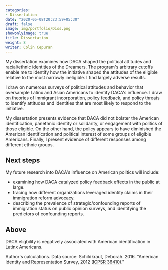 ```yaml
---
categories:
- Dissertation
date: "2020-05-08T20:23:59+05:30"
draft: false
image: img/portfolio/Diss.png
showonlyimage: true
title: Dissertation
weight: 8
writer: Colin Cepuran
---
```


My dissertation examines how DACA shaped the political attitudes and racial/ethnic identities of the Dreamers.  The program's arbitrary cutoffs enable me to identify how the initiative shaped the attitudes of the eligible relative to the most narrowly ineligible.  I find largely adverse results.

<!--more-->

I draw on numerous surveys of political attitudes and behavior that oversample Latinx and Asian Americans to identify DACA's influence.  I draw on theories of immigrant incorporation, policy feedback, and policy threats to identify attitudes and identities that are most likely to respond to the initiative.

My dissertation presents evidence that DACA did not bolster the American identification, panethnic identity or solidarity, or engagement with politics of those eligible.  On the other hand, the policy appears to have diminished the American identification and political interest of some groups of eligible Americans.  Finally, I present evidence of different responses among different ethnic groups.

## Next steps

My future research into DACA's influence on American politics will include:

- examining how DACA catalyzed policy feedback effects in the public at large.
- tracing how different organizations leveraged identity claims in their immigration reform advocacy.
- describing the prevalence of strategic/confounding reports of immigration status on public opinion surveys, and identifying the predictors of confounding reports.

## Above

DACA eligbility is negatively associated with American identification in Latinx Americans.

Author's calculations.  Data source: Schildkraut, Deborah. 2016. "American Identity and Representation Survey, 2012 ([ICPSR 36410](https://www.icpsr.umich.edu/web/ICPSR/studies/36410))." 

